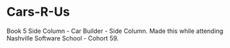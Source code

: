 # Cars-R-Us
Book 5 Side Column - Car Builder - Side Column.
Made this while attending Nashville Software School - Cohort 59.
